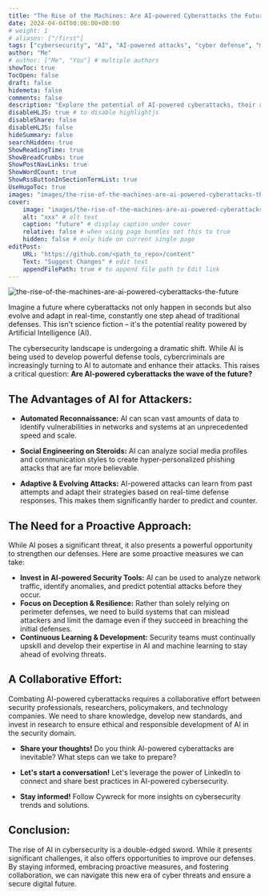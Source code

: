 ```yaml
---
title: "The Rise of the Machines: Are AI-powered Cyberattacks the Future?"
date: 2024-04-04T00:00:00+00:00
# weight: 1
# aliases: ["/first"]
tags: ["cybersecurity", "AI", "AI-powered attacks", "cyber defense", "machine learning", "cywreck"]
author: "Me"
# author: ["Me", "You"] # multiple authors
showToc: true
TocOpen: false
draft: false
hidemeta: false
comments: false
description: "Explore the potential of AI-powered cyberattacks, their advantages for attackers, and proactive measures to strengthen our defenses against this emerging threat."
disableHLJS: true # to disable highlightjs
disableShare: false
disableHLJS: false
hideSummary: false
searchHidden: true
ShowReadingTime: true
ShowBreadCrumbs: true
ShowPostNavLinks: true
ShowWordCount: true
ShowRssButtonInSectionTermList: true
UseHugoToc: true
images: "images/the-rise-of-the-machines-are-ai-powered-cyberattacks-the-future"
cover:
    image: "images/the-rise-of-the-machines-are-ai-powered-cyberattacks-the-future" # image path/url
    alt: "xxx" # alt text
    caption: "future" # display caption under cover
    relative: false # when using page bundles set this to true
    hidden: false # only hide on current single page
editPost:
    URL: "https://github.com/<path_to_repo>/content"
    Text: "Suggest Changes" # edit text
    appendFilePath: true # to append file path to Edit link
---
```


![the-rise-of-the-machines-are-ai-powered-cyberattacks-the-future](/images/the-rise-of-the-machines-are-ai-powered-cyberattacks-the-future.png)

Imagine a future where cyberattacks not only happen in seconds but also evolve and adapt in real-time, constantly one step ahead of traditional defenses. This isn't science fiction – it's the potential reality powered by Artificial Intelligence (AI).

The cybersecurity landscape is undergoing a dramatic shift. While AI is being used to develop powerful defense tools, cybercriminals are increasingly turning to AI to automate and enhance their attacks. This raises a critical question: **Are AI-powered cyberattacks the wave of the future?**

## The Advantages of AI for Attackers:
- **Automated Reconnaissance:** AI can scan vast amounts of data to identify vulnerabilities in networks and systems at an unprecedented speed and scale.

- **Social Engineering on Steroids:** AI can analyze social media profiles and communication styles to create hyper-personalized phishing attacks that are far more believable.

- **Adaptive & Evolving Attacks:** AI-powered attacks can learn from past attempts and adapt their strategies based on real-time defense responses. This makes them significantly harder to predict and counter.

## The Need for a Proactive Approach:
While AI poses a significant threat, it also presents a powerful opportunity to strengthen our defenses. Here are some proactive measures we can take:
- **Invest in AI-powered Security Tools:** AI can be used to analyze network traffic, identify anomalies, and predict potential attacks before they occur.
- **Focus on Deception & Resilience:** Rather than solely relying on perimeter defenses, we need to build systems that can mislead attackers and limit the damage even if they succeed in breaching the initial defenses.
- **Continuous Learning & Development:** Security teams must continually upskill and develop their expertise in AI and machine learning to stay ahead of evolving threats.

## A Collaborative Effort:
Combating AI-powered cyberattacks requires a collaborative effort between security professionals, researchers, policymakers, and technology companies. We need to share knowledge, develop new standards, and invest in research to ensure ethical and responsible development of AI in the security domain.

- **Share your thoughts!** Do you think AI-powered cyberattacks are inevitable? What steps can we take to prepare?

- **Let's start a conversation!** Let's leverage the power of LinkedIn to connect and share best practices in AI-powered cybersecurity.

- **Stay informed!** Follow Cywreck for more insights on cybersecurity trends and solutions.

## Conclusion:
The rise of AI in cybersecurity is a double-edged sword. While it presents significant challenges, it also offers opportunities to improve our defenses. By staying informed, embracing proactive measures, and fostering collaboration, we can navigate this new era of cyber threats and ensure a secure digital future.

